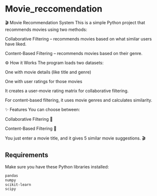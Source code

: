 # Movie_reccomendation
🎬 Movie Recommendation System
This is a simple Python project that recommends movies using two methods:

Collaborative Filtering – recommends movies based on what similar users have liked.

Content-Based Filtering – recommends movies based on their genre.

⚙️ How it Works
The program loads two datasets:

One with movie details (like title and genre)

One with user ratings for those movies

It creates a user-movie rating matrix for collaborative filtering.

For content-based filtering, it uses movie genres and calculates similarity.

✨ Features
You can choose between:

Collaborative Filtering 🤝

Content-Based Filtering 📄

You just enter a movie title, and it gives 5 similar movie suggestions. 🎬
## Requirements

Make sure you have these Python libraries installed:
```bash
pandas
numpy
scikit-learn
scipy
